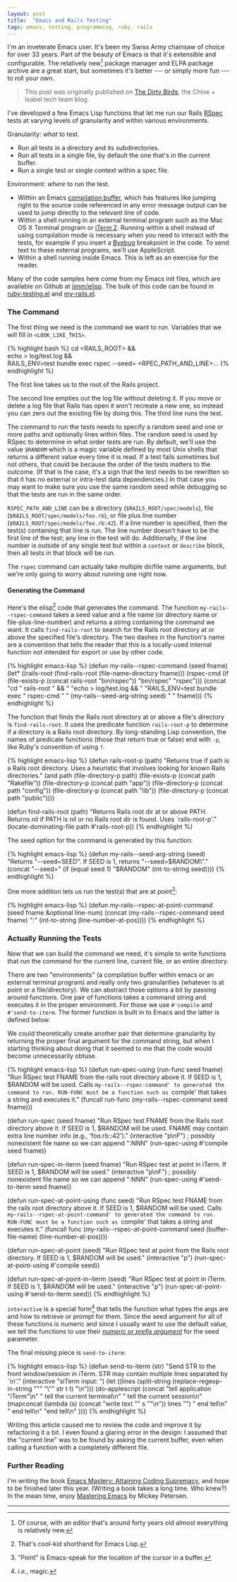 ```yaml
---
layout: post
title:  "Emacs and Rails Testing"
tags: emacs, testing, programming, ruby, rails
---
```


I'm an inveterate Emacs user. It's been my Swiss Army chainsaw of choice for
over 33 years. Part of the beauty of Emacs is that it's extensible and
configurable. The relatively new[^1] package manager and ELPA package
archive are a great start, but sometimes it's better --- or simply more fun
--- to roll your own.

> This post was originally published
> on [The Dirty Birds](http://dirtybirds.chloeandisabel.com/), the Chloe +
> Isabel tech team blog.

I've developed a few Emacs Lisp functions that let me run our Rails
[RSpec](http://rspec.info/) tests at varying levels of granularity and
within various environments.

Granularity: _what_ to test.

- Run all tests in a directory and its subdirectories.
- Run all tests in a single file, by default the one that's in the current
  buffer.
- Run a single test or single context within a spec file.

Environment: _where_ to run the test.

- Within an Emacs
  [compilation buffer](http://www.gnu.org/software/emacs/manual/html_node/emacs/Compilation-Mode.html),
  which has features like jumping right to the source code referenced in any
  error message output can be used to jump directly to the relevant line of
  code.
- Within a shell running in an external terminal program such as the Mac OS
  X Terminal program or [iTerm 2](https://www.iterm2.com/). Running within a
  shell instead of using compilation mode is necessary when you need to
  interact with the tests, for example if you insert a
  [Byebug](https://github.com/deivid-rodriguez/byebug) breakpoint in the
  code. To send text to these external programs, we'll use AppleScript.
- Within a shell running inside Emacs. This is left as an exercise for the
  reader.

Many of the code samples here come from my Emacs init files, which are
available on Github at [jimm/elisp](https://github.com/jimm/elisp). The bulk
of this code can be found in
[ruby-testing.el](https://github.com/jimm/elisp/blob/master/progmodes/ruby-testing.el)
and
[my-rails.el](https://github.com/jimm/elisp/blob/master/progmodes/my-rails.el).

### The Command

The first thing we need is the command we want to run. Variables that we
will fill in `<LOOK_LIKE_THIS>`.

{% highlight bash %}
cd <RAILS_ROOT> && \
    echo > log/test.log && \
    RAILS_ENV=test bundle exec rspec --seed=<SEED> <RPEC_PATH_AND_LINE>...
{% endhighlight %}

The first line takes us to the root of the Rails project.

The second line empties out the log file without deleting it. If you move or
delete a log file that Rails has open it won't recreate a new one, so
instead you can zero out the existing file by doing this. The third line
runs the test.

The command to run the tests needs to specify a random seed and one or more
paths and optionally lines within files. The random seed is used by RSpec to
determine in what order tests are run. By default, we'll use the value
`$RANDOM` which is a magic variable defined by most Unix shells that returns
a different value every time it is read. If a test fails sometimes but not
others, that could be because the order of the tests matters to the outcome.
(If that is the case, it's a sign that the test needs to be rewritten so
that it has no external or intra-test data dependencies.) In that case you
may want to make sure you use the same random seed while debugging so that
the tests are run in the same order.

`RSPEC_PATH_AND_LINE` can be a directory (`$RAILS_ROOT/spec/models`), file
(`$RAILS_ROOT/spec/models/foo.rb`), or file plus line number
(`$RAILS_ROOT/spec/models/foo.rb:42`). If a line number is specified, then
the test(s) containing that line is run. The line number doesn't have to be
the first line of the test; any line in the test will do. Additionally, if
the line number is outside of any single test but within a `context` or
`describe` block, then all tests in that block will be run.

The `rspec` command can actually take multiple dir/file name arguments, but
we're only going to worry about running one right now.

#### Generating the Command

Here's the elisp[^2] code that generates the command. The function
`my-rails--rspec-command` takes a seed value and a file name (or directory
name or file-plus-line-number) and returns a string containing the command
we want. It calls `find-rails-root` to search for the Rails root directory
at or above the specified file's directory. The two dashes in the function's
name are a convention that tells the reader that this is a locally-used
internal function not intended for export or use by other code.

{% highlight emacs-lisp %}
(defun my-rails--rspec-command (seed fname)
  (let* ((rails-root (find-rails-root (file-name-directory fname)))
         (rspec-cmd (if (file-exists-p (concat rails-root "bin/rspec"))
                        "bin/rspec"
                      "rspec")))
    (concat "cd " rails-root " && "
            "echo > log/test.log && "
            "RAILS_ENV=test bundle exec " rspec-cmd " "
            (my-rails--seed-arg-string seed) " " fname)))
{% endhighlight %}

The function that finds the Rails root directory at or above a file's
directory is `find-rails-root`. It uses the predicate function
`rails-root-p` to determine if a directory is a Rails root directory. By
long-standing Lisp convention, the names of predicate functions (those that
return true or false) end with `-p`, like Ruby's convention of using `?`.

{% highlight emacs-lisp %}
(defun rails-root-p (path)
  "Returns true if path is a Rails root directory. Uses a heuristic that
involves looking for known Rails directories."
  (and path
       (file-directory-p path)
       (file-exists-p (concat path "Rakefile"))
       (file-directory-p (concat path "app"))
       (file-directory-p (concat path "config"))
       (file-directory-p (concat path "lib"))
       (file-directory-p (concat path "public"))))

(defun find-rails-root (path)
  "Returns Rails root dir at or above PATH. Returns nil if PATH is nil or no
Rails root dir is found. Uses `rails-root-p'."
  (locate-dominating-file path #'rails-root-p))
{% endhighlight %}

The seed option for the command is generated by this function:

{% highlight emacs-lisp %}
(defun my-rails--seed-arg-string (seed)
  "Returns \"--seed=SEED\". If SEED is 1, returns \"--seed=$RANDOM\"."
  (concat "--seed="
          (if (equal seed 1) "$RANDOM" (int-to-string seed))))
{% endhighlight %}

One more addition lets us run the test(s) that are at point[^3]:

{% highlight emacs-lisp %}
(defun my-rails--rspec-at-point-command (seed fname &optional line-num)
  (concat (my-rails--rspec-command seed fname)
          ":" (int-to-string (line-number-at-pos))))
{% endhighlight %}

### Actually Running the Tests

Now that we can build the command we need, it's simple to write functions
that run the command for the current line, current file, or an entire
directory.

There are two "environments" (a compilation buffer within emacs or an
external terminal program) and really only two granularities (whatever is at
point or a file/directory). We can abstract those options a bit by passing
around functions. One pair of functions takes a command string and executes
it in the proper environment. For those we use `#'compile` and
`#'send-to-iterm`. The former function is built in to Emacs and the latter
is defined below.

We could theoretically create another pair that determine granularity by
returning the proper final argument for the command string, but when I
starting thinking about doing that it seemed to me that the code would
become unnecessarily obtuse.

{% highlight emacs-lisp %}
(defun run-spec-using (run-func seed fname)
  "Run RSpec test FNAME from the rails root directory above it.
If SEED is 1, $RANDOM will be used. Calls
`my-rails--rspec-command' to generated the command to run.
RUN-FUNC must be a function such as `compile' that takes a string
and executes it."
  (funcall run-func (my-rails--rspec-command seed fname)))

(defun run-spec (seed fname)
  "Run RSpec test FNAME from the Rails root directory above it.
If SEED is 1, $RANDOM will be used. FNAME may contain extra line
number info (e.g., 'foo.rb::42')."
  (interactive "p\nF") ; possibly nonexistent file name so we can append ":NNN"
  (run-spec-using #'compile seed fname))

(defun run-spec-in-iterm (seed fname)
  "Run RSpec test at point in iTerm. If SEED is 1, $RANDOM will
be used."
  (interactive "p\nF") ; possibly nonexistent file name so we can append ":NNN"
  (run-spec-using #'send-to-iterm seed fname))


(defun run-spec-at-point-using (func seed)
  "Run RSpec test FNAME from the rails root directory above it.
If SEED is 1, $RANDOM will be used. Calls
`my-rails--rspec-at-point-command' to generated the command to run.
RUN-FUNC must be a function such as `compile' that takes a string
and executes it."
  (funcall func (my-rails--rspec-at-point-command
                 seed
                 (buffer-file-name)
                 (line-number-at-pos))))

(defun run-spec-at-point (seed)
  "Run RSpec test at point from the Rails root directory. If SEED is 1,
$RANDOM will be used."
  (interactive "p")
  (run-spec-at-point-using #'compile seed))

(defun run-spec-at-point-in-iterm (seed)
  "Run RSpec test at point in iTerm. If SEED is 1, $RANDOM will
be used."
  (interactive "p")
  (run-spec-at-point-using #'send-to-iterm seed))
{% endhighlight %}

`interactive` is a special form[^4] that tells the function what types the
args are and how to retrieve or prompt for them. Since the seed argument for
all of these functions is numeric and since I usually want to use the
default value, we tell the functions to use their
[_numeric_ or _prefix argument_](http://www.gnu.org/software/emacs/manual/html_node/emacs/Arguments.html)
for the seed parameter.

The final missing piece is `send-to-iterm`:

{% highlight emacs-lisp %}
(defun send-to-iterm (str)
  "Send STR to the front window/session in iTerm. STR may contain
multiple lines separated by `\n'."
  (interactive "siTerm input: ")
  (let ((lines (split-string
                (replace-regexp-in-string "\"" "\\\"" str t t)
                "\n")))
    (do-applescript (concat
                     "tell application \"iTerm\"\n"
                     "	tell the current terminal\n"
                     "    tell the current session\n"
                     (mapconcat (lambda (s) (concat "write text \"" s "\"\n")) lines "")
                     "    end tell\n"
                     "	end tell\n"
                     "end tell\n"
                     ))))
{% endhighlight %}

Writing this article caused me to review the code and improve it by
refactoring it a bit. I even found a glaring error in the design: I assumed
that the "current line" was to be found by asking the current buffer, even
when calling a function with a completely different file.

### Further Reading

I'm writing the book
[Emacs Mastery: Attaining Coding Supremacy](https://leanpub.com/emacs-mastery),
and hope to be finished later this year. (Writing a book takes a long time.
Who knew?) In the mean time, enjoy
[Mastering Emacs](https://www.masteringemacs.org/) by Mickey Petersen.

----

[^1]: Of course, with an editor that's around forty years old almost
    everything is relatively new.

[^2]: That's cool-kid shorthand for Emacs Lisp.

[^3]: "Point" is Emacs-speak for the location of the cursor in a buffer.

[^4]: _i.e._, magic.
